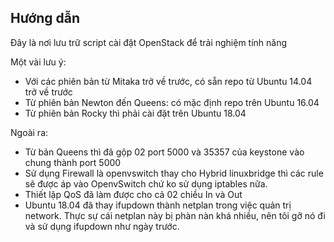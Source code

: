 ## Hướng dẫn

Đây là nơi lưu trữ script cài đặt OpenStack để trải nghiệm tính năng

Một vài lưu ý:

- Với các phiên bản từ Mitaka trở về trước, có sẵn repo từ Ubuntu 14.04 trở về trước
- Từ phiên bản Newton đến Queens: có mặc định repo trên Ubuntu 16.04
- Từ phiên bản Rocky thì phải cài đặt trên Ubuntu 18.04

Ngoài ra:

- Từ bản Queens thì đã gộp 02 port 5000 và 35357 của keystone vào chung thành port 5000
- Sử dụng Firewall là openvswitch thay cho Hybrid linuxbridge thì các rule sẽ được áp vào OpenvSwitch chứ ko sử dụng iptables nữa.
- Thiết lập QoS đã làm được cho cả 02 chiều In và Out
- Ubuntu 18.04 đã thay ifupdown thành netplan trong việc quản trị network. Thực sự cái netplan này bị phàn nàn khá nhiều, nên tôi gỡ nó đi và sử dụng ifupdown như ngày trước.

